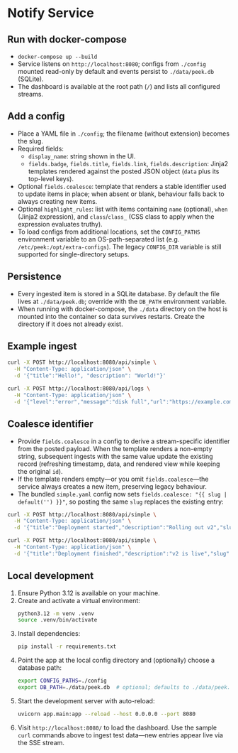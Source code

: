 # Notify Service

## Run with docker-compose
- `docker-compose up --build`
- Service listens on `http://localhost:8080`; configs from `./config` mounted read-only by default and events persist to `./data/peek.db` (SQLite).
- The dashboard is available at the root path (`/`) and lists all configured streams.

## Add a config
- Place a YAML file in `./config`; the filename (without extension) becomes the slug.
- Required fields:
  - `display_name`: string shown in the UI.
  - `fields.badge`, `fields.title`, `fields.link`, `fields.description`: Jinja2 templates rendered against the posted JSON object (`data` plus its top-level keys).
- Optional `fields.coalesce`: template that renders a stable identifier used to update items in place; when absent or blank, behaviour falls back to always creating new items.
- Optional `highlight_rules`: list with items containing `name` (optional), `when` (Jinja2 expression), and `class`/`class_` (CSS class to apply when the expression evaluates truthy).
- To load configs from additional locations, set the `CONFIG_PATHS` environment variable to an OS-path-separated list (e.g. `/etc/peek:/opt/extra-configs`). The legacy `CONFIG_DIR` variable is still supported for single-directory setups.

## Persistence
- Every ingested item is stored in a SQLite database. By default the file lives at `./data/peek.db`; override with the `DB_PATH` environment variable.
- When running with docker-compose, the `./data` directory on the host is mounted into the container so data survives restarts. Create the directory if it does not already exist.

## Example ingest
```bash
curl -X POST http://localhost:8080/api/simple \
  -H "Content-Type: application/json" \
  -d '{"title":"Hello!", "description": "World!"}'
```

```bash
curl -X POST http://localhost:8080/api/logs \
  -H "Content-Type: application/json" \
  -d '{"level":"error","message":"disk full","url":"https://example.com/alerts","details":"Check storage quotas"}'
```

## Coalesce identifier
- Provide `fields.coalesce` in a config to derive a stream-specific identifier from the posted payload. When the template renders a non-empty string, subsequent ingests with the same value update the existing record (refreshing timestamp, data, and rendered view while keeping the original `id`).
- If the template renders empty—or you omit `fields.coalesce`—the service always creates a new item, preserving legacy behaviour.
- The bundled `simple.yaml` config now sets `fields.coalesce: "{{ slug | default('') }}"`, so posting the same `slug` replaces the existing entry:

```bash
curl -X POST http://localhost:8080/api/simple \
  -H "Content-Type: application/json" \
  -d '{"title":"Deployment started","description":"Rolling out v2","slug":"deploy"}'

curl -X POST http://localhost:8080/api/simple \
  -H "Content-Type: application/json" \
  -d '{"title":"Deployment finished","description":"v2 is live","slug":"deploy"}'
```

## Local development
1. Ensure Python 3.12 is available on your machine.
2. Create and activate a virtual environment:
   ```bash
   python3.12 -m venv .venv
   source .venv/bin/activate
   ```
3. Install dependencies:
   ```bash
   pip install -r requirements.txt
   ```
4. Point the app at the local config directory and (optionally) choose a database path:
   ```bash
   export CONFIG_PATHS=./config
   export DB_PATH=./data/peek.db  # optional; defaults to ./data/peek.db
   ```
5. Start the development server with auto-reload:
   ```bash
   uvicorn app.main:app --reload --host 0.0.0.0 --port 8080
   ```
6. Visit `http://localhost:8080/` to load the dashboard. Use the sample `curl` commands above to ingest test data—new entries appear live via the SSE stream.
